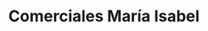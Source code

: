 ---
title: "Comerciales María Isabel"
url: /san-jose/comerciales-maria-isabel/
shop: centro comercial
---